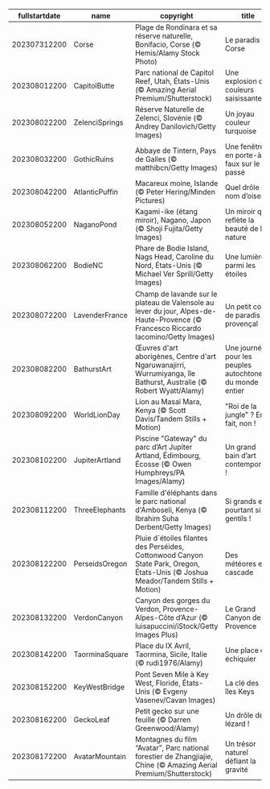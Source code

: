 |fullstartdate|name|copyright|title|image|
|--|--|--|--|--|
202307312200|Corse|Plage de Rondinara et sa réserve naturelle, Bonifacio, Corse (© Hemis/Alamy Stock Photo)|Le paradis Corse|![](/fr-FR/2023/08/202307312200Corse.jpg)|
202308012200|CapitolButte|Parc national de Capitol Reef, Utah, États-Unis (© Amazing Aerial Premium/Shutterstock)|Une explosion de couleurs saisissante|![](/fr-FR/2023/08/202308012200CapitolButte.jpg)|
202308022200|ZelenciSprings|Réserve Naturelle de Zelenci, Slovénie (© Andrey Danilovich/Getty Images)|Un joyau couleur turquoise|![](/fr-FR/2023/08/202308022200ZelenciSprings.jpg)|
202308032200|GothicRuins|Abbaye de Tintern, Pays de Galles (© matthibcn/Getty Images)|Une fenêtre en porte-à-faux sur le passé|![](/fr-FR/2023/08/202308032200GothicRuins.jpg)|
202308042200|AtlanticPuffin|Macareux moine, Islande (© Peter Hering/Minden Pictures)|Quel drôle de nom d’oiseau|![](/fr-FR/2023/08/202308042200AtlanticPuffin.jpg)|
202308052200|NaganoPond|Kagami-ike (étang miroir), Nagano, Japon (© Shoji Fujita/Getty Images)|Un miroir qui reflète la beauté de la nature|![](/fr-FR/2023/08/202308052200NaganoPond.jpg)|
202308062200|BodieNC|Phare de Bodie Island, Nags Head, Caroline du Nord, États-Unis (© Michael Ver Sprill/Getty Images)|Une lumière parmi les étoiles|![](/fr-FR/2023/08/202308062200BodieNC.jpg)|
202308072200|LavenderFrance|Champ de lavande sur le plateau de Valensole au lever du jour, Alpes-de-Haute-Provence (© Francesco Riccardo Iacomino/Getty Images)|Un petit coin de paradis provençal|![](/fr-FR/2023/08/202308072200LavenderFrance.jpg)|
202308082200|BathurstArt|Œuvres d'art aborigènes, Centre d'art Ngaruwanajirri, Wurrumiyanga, île Bathurst, Australie (© Robert Wyatt/Alamy)|Une journée pour les peuples autochtones du monde entier|![](/fr-FR/2023/08/202308082200BathurstArt.jpg)|
202308092200|WorldLionDay|Lion au Masaï Mara, Kenya (© Scott Davis/Tandem Stills + Motion)|"Roi de la jungle" ? En fait, non !|![](/fr-FR/2023/08/202308092200WorldLionDay.jpg)|
202308102200|JupiterArtland|Piscine "Gateway" du parc d’Art Jupiter Artland, Édimbourg, Écosse (© Owen Humphreys/PA Images/Alamy)|Un grand bain d’art contemporain !|![](/fr-FR/2023/08/202308102200JupiterArtland.jpg)|
202308112200|ThreeElephants|Famille d'éléphants dans le parc national d'Amboseli, Kenya (© Ibrahim Suha Derbent/Getty Images)|Si grands et pourtant si gentils !|![](/fr-FR/2023/08/202308112200ThreeElephants.jpg)|
202308122200|PerseidsOregon|Pluie d´étoiles filantes des Perséides, Cottonwood Canyon State Park, Oregon, États-Unis (© Joshua Meador/Tandem Stills + Motion)|Des météores en cascade|![](/fr-FR/2023/08/202308122200PerseidsOregon.jpg)|
202308132200|VerdonCanyon|Canyon des gorges du Verdon, Provence-Alpes-Côte d’Azur (© luisapuccini/iStock/Getty Images Plus)|Le Grand Canyon de la Provence|![](/fr-FR/2023/08/202308132200VerdonCanyon.jpg)|
202308142200|TaorminaSquare|Place du IX Avril, Taormina, Sicile, Italie (© rudi1976/Alamy)|Une place en échiquier|![](/fr-FR/2023/08/202308142200TaorminaSquare.jpg)|
202308152200|KeyWestBridge|Pont Seven Mile à Key West, Floride, États-Unis (© Evgeny Vasenev/Cavan Images)|La clé des îles Keys|![](/fr-FR/2023/08/202308152200KeyWestBridge.jpg)|
202308162200|GeckoLeaf|Petit gecko sur une feuille (© Darren Greenwood/Alamy)|Un drôle de lézard !|![](/fr-FR/2023/08/202308162200GeckoLeaf.jpg)|
202308172200|AvatarMountain|Montagnes du film “Avatar”, Parc national forestier de Zhangjiajie, Chine (© Amazing Aerial Premium/Shutterstock)|Un trésor naturel défiant la gravité|![](/fr-FR/2023/08/202308172200AvatarMountain.jpg)|

